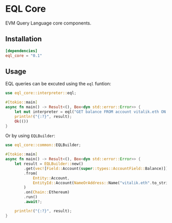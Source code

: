 # EQL Core

EVM Query Language core components.

## Installation
```toml
[dependencies]
eql_core = "0.1"
```

## Usage
EQL queries can be excuted using the `eql` funtion:
```rust
use eql_core::interpreter::eql;

#[tokio::main]
async fn main() -> Result<(), Box<dyn std::error::Error>> {
    let mut interpreter = eql("GET balance FROM account vitalik.eth ON eth").await?;
    println!("{:?}", result);
    Ok(())
}
```

Or by using `EQLBuilder`:
```rust
use eql_core::common::EQLBuilder;

#[tokio::main]
async fn main() -> Result<(), Box<dyn std::error::Error>> {
    let result = EQLBuilder::new()
        .get(vec![Field::Account(super::types::AccountField::Balance)])
        .from(
            Entity::Account,
            EntityId::Account(NameOrAddress::Name("vitalik.eth".to_string())),
        )
        .on(Chain::Ethereum)
        .run()
        .await?;

    println!("{:?}", result);
}
````
